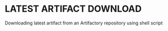 # LATEST ARTIFACT DOWNLOAD
Downloading latest artifact from an Artifactory repository using shell script
